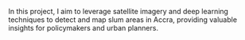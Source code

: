 In this project, I aim to leverage satellite imagery and deep learning techniques to detect and map slum areas in Accra, providing valuable insights for policymakers and urban planners.
